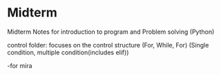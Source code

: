 
# Midterm
Midterm Notes for introduction to program and Problem solving (Python) 

control folder: focuses on the control structure (For, While, For) (Single condition, multiple condition(includes elif)) 


-for mira
